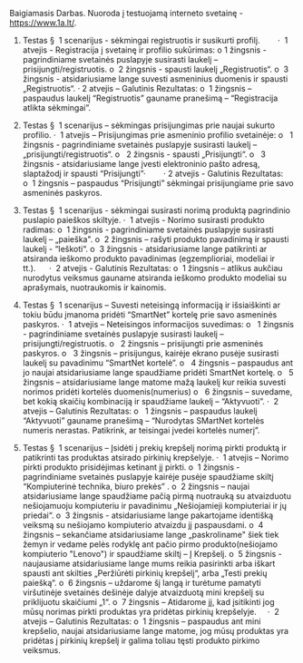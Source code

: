 Baigiamasis Darbas.
Nuoroda į testuojamą interneto svetainę - https://www.1a.lt/.

1. Testas
         §  1 scenarijus - sėkmingai registruotis ir susikurti profilį.       
                     ·  1 atvejis - Registracija į svetainę ir profilio sukūrimas:
                           o  1 žingsnis - pagrindiniame svetainės puslapyje susirasti laukelį – prisijungti/registruotis.
                           o  2 žingsnis - spausti laukelį „Registruotis“.
                           o  3 žingsnis - atsidariusiame lange suvesti asmeninius duomenis ir spausti „Registruotis“.
                     ·  2 atvejis – Galutinis Rezultatas:
                           o  1 žingsnis – paspaudus laukelį “Registruotis” gauname pranešimą – “Registracija atlikta sėkmingai”.
                           
2. Testas
         §  1 scenarijus – sėkmingas prisijungimas prie naujai sukurto profilio. 
                     ·  1 atvejis – Prisijungimas prie asmeninio profilio svetainėje: 
                           o   1 žingsnis - pagrindiniame svetainės puslapyje susirasti laukelį – „prisijungti/registruotis“.
                           o   2 žingsnis - spausti „Prisijungti“.
                           o   3 žingsnis - atsidariusiame lange įvesti elektroninio pašto adresą, slaptažodį ir spausti “Prisijungti”·       
                     ·  2 atvejis - Galutinis Rezultatas:
                           o  1 žingsnis – paspaudus “Prisijungti” sėkmingai prisijungiame prie savo asmeninės paskyros.
                           
 3. Testas
         §  1 scenarijus - sėkmingai susirasti norimą produktą pagrindinio puslapio paieškos skiltyje.
                    ·  1 atvejis - Norimo susirasti produkto radimas:
                          o  1 žingsnis - pagrindiniame svetainės puslapyje susirasti laukelį – „paieška".
                          o  2 žingsnis – rašyti produkto pavadinimą ir spausti laukelį - “Ieškoti“. 
                          o  3 žingsnis - atsidariusiame lange patikrinti ar atsiranda ieškomo produkto pavadinimas (egzemplioriai, modeliai ir tt.).     
                    ·  2 atvejis - Galutinis Rezultatas:
                          o  1 žingsnis – atlikus aukčiau nurodytus veiksmus gauname atsiranda ieškomo produkto modeliai su aprašymais, nuotraukomis ir kainomis.                            
 4. Testas
        §  1 scenarijus – Suvesti neteisingą informaciją ir išsiaiškinti ar tokiu būdu įmanoma pridėti “SmartNet” kortelę prie savo asmeninės paskyros.
                   ·  1 atvejis – Neteisingos informacijos suvedimas:
                         o   1 žingsnis - pagrindiniame svetainės puslapyje susirasti laukelį – prisijungti/registruotis.
                         o   2 žingsnis – prisijungti prie asmeninės paskyros.
                         o   3 žingsnis – prisijungus, kairėje ekrano pusėje susirasti laukelį su pavadinimu “SmartNet kortelė”.
                         o   4 žingsnis – paspaudus ant jo naujai atsidariusiame lange spaudžiame pridėti SmartNet kortelę.
                         o   5 žingsnis – atsidariusiame lange matome mažą laukelį kur reikia suvesti norimos pridėti kortelės duomenis(numerius)
                         o   6 žingsnis – suvedame, bet kokią skaičių kombinaciją ir spaudžiame laukelį – “Aktyvuoti”.
                   ·  2 atvejis – Galutinis Rezultatas:
                         o   1 žingsnis – paspaudus laukelį “Aktyvuoti” gauname pranešimą – “Nurodytas SMartNet kortelės numeris nerastas. Patikrink, ar teisingai įvedei kortelės numerį”.   
                         
5. Testas
       §  1 scenarijus – Įsidėti į prekių krepšelį norimą pirkti produktą ir patikrinti tas produktas atsirado pirkinių krepšelyje.
                   ·  1 atvejis – Norimo pirkti produkto prisidėjimas ketinant jį pirkti.
                         o  1 žingsnis - pagrindiniame svetainės puslapyje kairėje pusėje spaudžiame skiltį “Kompiuterinė technika, biuro prekės” .
                         o  2 žingsnis – naujai atsidariusiame lange spaudžiame pačią pirmą nuotrauką su atvaizduotu nešiojamuoju kompiuteriu ir pavadinimu „Nešiojamieji kompiuteriai ir jų priedai“.
                         o  3 žingsnis - atsidariusiame lange pakartojame identišką veiksmą su nešiojamo kompiuterio atvaizdu jį paspausdami.
                         o  4 žingsnis – sekančiame atsidariusiame lange „paskroliname" šiek tiek žemyn ir vedame pelės rodyklę ant pačio pirmo produkto(nešiojamo kompiuterio "Lenovo") ir spaudžiame skiltį – Į Krepšelį.
                         o  5 žingsnis - naujausiame atsidariusiame lange mums reikia pasirinkti arba iškart spausti ant skilties „Peržiūrėti pirkinių krepšelį“, arba „Testi prekių paiešką“.
                         o  6 žingsnis – uždarome šį langą ir turėtume pamatyti viršutinėje svetainės dešinėje dalyje atvaizduotą mini krepšelį su priklijuotu skaičiumi „1“.
                         o  7 žingsnis – Atidarome jį, kad įsitikinti jog mūsų norimas pirkti produktas yra pridėtas pirkinių krepšelyje.
                  ·  2 atvejis – Galutinis Rezultatas:
                         o  1 žingsnis – paspaudus ant mini krepšelio, naujai atsidariusiame lange matome, jog mūsų produktas yra pridėtas į pirkinių krepšelį ir galima toliau tęsti produkto pirkimo veiksmus.
